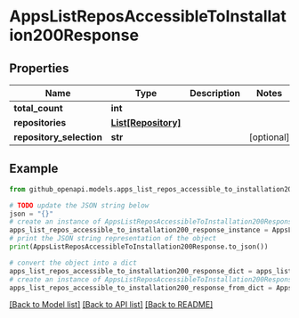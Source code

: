 # AppsListReposAccessibleToInstallation200Response


## Properties

Name | Type | Description | Notes
------------ | ------------- | ------------- | -------------
**total_count** | **int** |  | 
**repositories** | [**List[Repository]**](Repository.md) |  | 
**repository_selection** | **str** |  | [optional] 

## Example

```python
from github_openapi.models.apps_list_repos_accessible_to_installation200_response import AppsListReposAccessibleToInstallation200Response

# TODO update the JSON string below
json = "{}"
# create an instance of AppsListReposAccessibleToInstallation200Response from a JSON string
apps_list_repos_accessible_to_installation200_response_instance = AppsListReposAccessibleToInstallation200Response.from_json(json)
# print the JSON string representation of the object
print(AppsListReposAccessibleToInstallation200Response.to_json())

# convert the object into a dict
apps_list_repos_accessible_to_installation200_response_dict = apps_list_repos_accessible_to_installation200_response_instance.to_dict()
# create an instance of AppsListReposAccessibleToInstallation200Response from a dict
apps_list_repos_accessible_to_installation200_response_from_dict = AppsListReposAccessibleToInstallation200Response.from_dict(apps_list_repos_accessible_to_installation200_response_dict)
```
[[Back to Model list]](../README.md#documentation-for-models) [[Back to API list]](../README.md#documentation-for-api-endpoints) [[Back to README]](../README.md)


